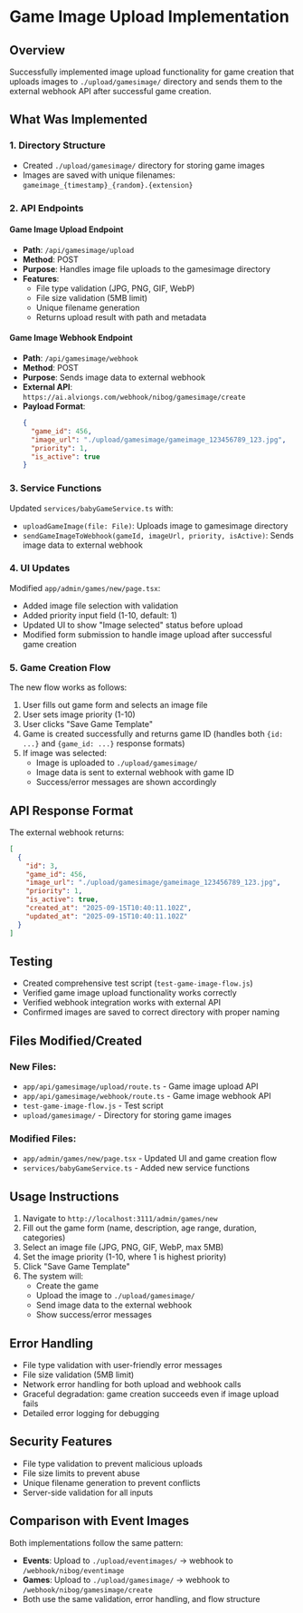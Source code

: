 # Game Image Upload Implementation

## Overview
Successfully implemented image upload functionality for game creation that uploads images to `./upload/gamesimage/` directory and sends them to the external webhook API after successful game creation.

## What Was Implemented

### 1. Directory Structure
- Created `./upload/gamesimage/` directory for storing game images
- Images are saved with unique filenames: `gameimage_{timestamp}_{random}.{extension}`

### 2. API Endpoints

#### Game Image Upload Endpoint
- **Path**: `/api/gamesimage/upload`
- **Method**: POST
- **Purpose**: Handles image file uploads to the gamesimage directory
- **Features**:
  - File type validation (JPG, PNG, GIF, WebP)
  - File size validation (5MB limit)
  - Unique filename generation
  - Returns upload result with path and metadata

#### Game Image Webhook Endpoint
- **Path**: `/api/gamesimage/webhook`
- **Method**: POST
- **Purpose**: Sends image data to external webhook
- **External API**: `https://ai.alviongs.com/webhook/nibog/gamesimage/create`
- **Payload Format**:
  ```json
  {
    "game_id": 456,
    "image_url": "./upload/gamesimage/gameimage_123456789_123.jpg",
    "priority": 1,
    "is_active": true
  }
  ```

### 3. Service Functions
Updated `services/babyGameService.ts` with:
- `uploadGameImage(file: File)`: Uploads image to gamesimage directory
- `sendGameImageToWebhook(gameId, imageUrl, priority, isActive)`: Sends image data to external webhook

### 4. UI Updates
Modified `app/admin/games/new/page.tsx`:
- Added image file selection with validation
- Added priority input field (1-10, default: 1)
- Updated UI to show "Image selected" status before upload
- Modified form submission to handle image upload after successful game creation

### 5. Game Creation Flow
The new flow works as follows:
1. User fills out game form and selects an image file
2. User sets image priority (1-10)
3. User clicks "Save Game Template"
4. Game is created successfully and returns game ID (handles both `{id: ...}` and `{game_id: ...}` response formats)
5. If image was selected:
   - Image is uploaded to `./upload/gamesimage/`
   - Image data is sent to external webhook with game ID
   - Success/error messages are shown accordingly

## API Response Format
The external webhook returns:
```json
[
  {
    "id": 3,
    "game_id": 456,
    "image_url": "./upload/gamesimage/gameimage_123456789_123.jpg",
    "priority": 1,
    "is_active": true,
    "created_at": "2025-09-15T10:40:11.102Z",
    "updated_at": "2025-09-15T10:40:11.102Z"
  }
]
```

## Testing
- Created comprehensive test script (`test-game-image-flow.js`)
- Verified game image upload functionality works correctly
- Verified webhook integration works with external API
- Confirmed images are saved to correct directory with proper naming

## Files Modified/Created

### New Files:
- `app/api/gamesimage/upload/route.ts` - Game image upload API
- `app/api/gamesimage/webhook/route.ts` - Game image webhook API
- `test-game-image-flow.js` - Test script
- `upload/gamesimage/` - Directory for storing game images

### Modified Files:
- `app/admin/games/new/page.tsx` - Updated UI and game creation flow
- `services/babyGameService.ts` - Added new service functions

## Usage Instructions
1. Navigate to `http://localhost:3111/admin/games/new`
2. Fill out the game form (name, description, age range, duration, categories)
3. Select an image file (JPG, PNG, GIF, WebP, max 5MB)
4. Set the image priority (1-10, where 1 is highest priority)
5. Click "Save Game Template"
6. The system will:
   - Create the game
   - Upload the image to `./upload/gamesimage/`
   - Send image data to the external webhook
   - Show success/error messages

## Error Handling
- File type validation with user-friendly error messages
- File size validation (5MB limit)
- Network error handling for both upload and webhook calls
- Graceful degradation: game creation succeeds even if image upload fails
- Detailed error logging for debugging

## Security Features
- File type validation to prevent malicious uploads
- File size limits to prevent abuse
- Unique filename generation to prevent conflicts
- Server-side validation for all inputs

## Comparison with Event Images
Both implementations follow the same pattern:
- **Events**: Upload to `./upload/eventimages/` → webhook to `/webhook/nibog/eventimage`
- **Games**: Upload to `./upload/gamesimage/` → webhook to `/webhook/nibog/gamesimage/create`
- Both use the same validation, error handling, and flow structure
